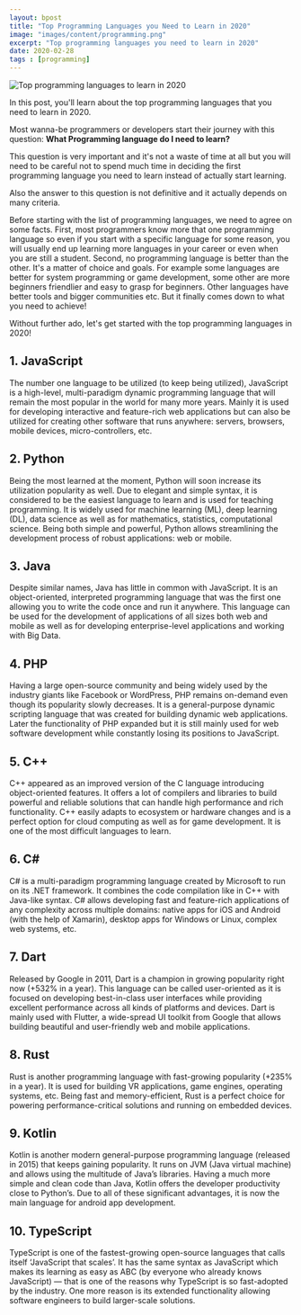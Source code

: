 ```yaml
---
layout: bpost
title: "Top Programming Languages you Need to Learn in 2020"
image: "images/content/programming.png"
excerpt: "Top programming languages you need to learn in 2020"
date: 2020-02-28
tags : [programming]
---
```


![Top programming languages to learn in 2020](https://www.techiediaries.com/top-programming-languages-2020.png)

In this post, you'll learn about the top programming languages that you need to learn in 2020.


Most wanna-be programmers or developers start their journey with this question: **What Programming language do I need to learn?**

This question is very important and it's not a waste of time at all but you will need to be careful not to spend much time in deciding the first programming language you need to learn instead of actually start learning.

Also the answer to this question is not definitive and it actually depends on many criteria.

Before starting with the list of programming languages, we need to agree on some facts. First, most programmers know more that one programming language so even if you start with a specific language for some reason, you will usually end up learning more languages in your career or even when you are still a student. Second, no programming language is better than the other. It's a matter of choice and goals. For example some languages are better for system programming or game development, some other are more beginners friendlier and easy to grasp for beginners. Other languages have better tools and bigger communities etc. But it finally comes down to what you need to achieve!

Without further ado, let's get started with the top programming languages in 2020!

## 1. JavaScript

The number one language to be utilized (to keep being utilized), JavaScript is a high-level, multi-paradigm dynamic programming language that will remain the most popular in the world for many more years. Mainly it is used for developing interactive and feature-rich web applications but can also be utilized for creating other software that runs anywhere: servers, browsers, mobile devices, micro-controllers, etc.

## 2. Python

Being the most learned at the moment, Python will soon increase its utilization popularity as well. Due to elegant and simple syntax, it is considered to be the easiest language to learn and is used for teaching programming. It is widely used for machine learning (ML), deep learning (DL), data science as well as for mathematics, statistics, computational science. Being both simple and powerful, Python allows streamlining the development process of robust applications: web or mobile.

## 3. Java

Despite similar names, Java has little in common with JavaScript. It is an object-oriented, interpreted programming language that was the first one allowing you to write the code once and run it anywhere. This language can be used for the development of applications of all sizes both web and mobile as well as for developing enterprise-level applications and working with Big Data.

## 4. PHP

Having a large open-source community and being widely used by the industry giants like Facebook or WordPress, PHP remains on-demand even though its popularity slowly decreases. It is a general-purpose dynamic scripting language that was created for building dynamic web applications. Later the functionality of PHP expanded but it is still mainly used for web software development while constantly losing its positions to JavaScript.

## 5. C++

C++ appeared as an improved version of the C language introducing object-oriented features. It offers a lot of compilers and libraries to build powerful and reliable solutions that can handle high performance and rich functionality. C++ easily adapts to ecosystem or hardware changes and is a perfect option for cloud computing as well as for game development. It is one of the most difficult languages to learn.

## 6. C#

C# is a multi-paradigm programming language created by Microsoft to run on its .NET framework. It combines the code compilation like in C++ with Java-like syntax. C# allows developing fast and feature-rich applications of any complexity across multiple domains: native apps for iOS and Android (with the help of Xamarin), desktop apps for Windows or Linux, complex web systems, etc.

## 7. Dart

Released by Google in 2011, Dart is a champion in growing popularity right now (+532% in a year). This language can be called user-oriented as it is focused on developing best-in-class user interfaces while providing excellent performance across all kinds of platforms and devices. Dart is mainly used with Flutter, a wide-spread UI toolkit from Google that allows building beautiful and user-friendly web and mobile applications.

## 8. Rust

Rust is another programming language with fast-growing popularity (+235% in a year). It is used for building VR applications, game engines, operating systems, etc. Being fast and memory-efficient, Rust is a perfect choice for powering performance-critical solutions and running on embedded devices.

## 9. Kotlin

Kotlin is another modern general-purpose programming language (released in 2015) that keeps gaining popularity. It runs on JVM (Java virtual machine) and allows using the multitude of Java’s libraries. Having a much more simple and clean code than Java, Kotlin offers the developer productivity close to Python’s. Due to all of these significant advantages, it is now the main language for android app development.

## 10. TypeScript

TypeScript is one of the fastest-growing open-source languages that calls itself ‘JavaScript that scales’. It has the same syntax as JavaScript which makes its learning as easy as ABC (by everyone who already knows JavaScript) — that is one of the reasons why TypeScript is so fast-adopted by the industry. One more reason is its extended functionality allowing software engineers to build larger-scale solutions.

